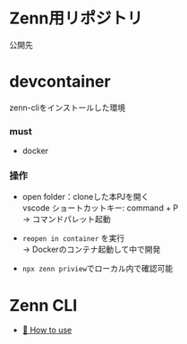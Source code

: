 # Zenn用リポジトリ

公開先

# devcontainer
zenn-cliをインストールした環境
### must
* docker 
### 操作
* open folder：cloneした本PJを開く<br>
  vscode ショートカットキー: command + P<br>
  → コマンドパレット起動
* `reopen in container` を実行<br>
  → Dockerのコンテナ起動して中で開発

* `npx zenn priview`でローカル内で確認可能

# Zenn CLI
* [📘 How to use](https://zenn.dev/zenn/articles/zenn-cli-guide)
